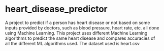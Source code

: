 # heart_disease_predictor
A project to predict if a person has heart disease or not based on some inputs provided by doctors, such as blood pressure, heart rate, etc. all done using Machine Learning.
This project uses different Machine Learning algorithms to predict the same heart disease and compares accuracies of all the different ML algorithms used. 
The dataset used is heart.csv
